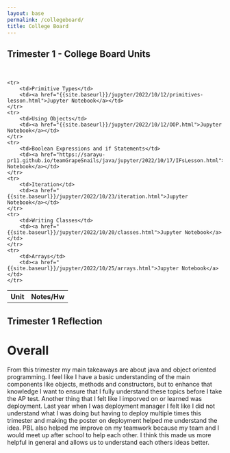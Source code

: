 ```yaml
---
layout: base
permalink: /collegeboard/
title: College Board
---
```

## Trimester 1 - College Board Units
<br>
<table>
    <tr>
     <th>Unit</th>
     <th>Notes/Hw</th>
    </tr>

    <tr>
        <td>Primitive Types</td>
        <td><a href="{{site.baseurl}}/jupyter/2022/10/12/primitives-lesson.html">Jupyter Notebook</a></td>
    </tr>
    <tr>
        <td>Using Objects</td>
        <td><a href="{{site.baseurl}}/jupyter/2022/10/12/OOP.html">Jupyter Notebook</a></td>
    </tr>
    <tr>
        <td>Boolean Expressions and if Statements</td>
        <td><a href="https://sarayu-pr11.github.io/teamGrapeSnails/java/jupyter/2022/10/17/IFsLesson.html">Jupyter Notebook</a></td>
    </tr>
    <tr>
        <td>Iteration</td>
        <td><a href="{{site.baseurl}}/jupyter/2022/10/23/iteration.html">Jupyter Notebook</a></td>
    </tr>
    <tr>
        <td>Writing Classes</td>
        <td><a href="{{site.baseurl}}/jupyter/2022/10/20/classes.html">Jupyter Notebook</a></td>
    </tr>
    <tr>
        <td>Arrays</td>
        <td><a href="{{site.baseurl}}/jupyter/2022/10/25/arrays.html">Jupyter Notebook</a></td>
    </tr>

</table>

## Trimester 1 Reflection
# Overall
From this trimester my main takeaways are about java and object oriented programming. I feel like I have a basic understanding of the main components like objects, methods and constructors, but to enhance that knowledge I want to ensure that I fully understand these topics before I take the AP test. Another thing that I felt like I imporved on or learned was deployment. Last year when I was deployment manager I felt like I did not understand what I was doing but having to deploy multiple times this trimester and making the poster on deployment helped me understand the idea. PBL also helped me improve on my teamwork because my team and I would meet up after school to help each other. I think this made us more helpful in general and allows us to understand each others ideas better.
